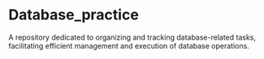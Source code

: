 # Database_practice
A repository dedicated to organizing and tracking database-related tasks, facilitating efficient management and execution of database operations.
